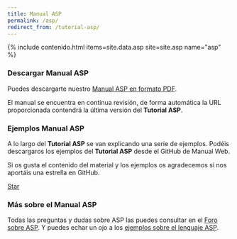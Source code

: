 ```yaml
---
title: Manual ASP
permalink: /asp/
redirect_from: /tutorial-asp/
---
```


{% include contenido.html items=site.data.asp site=site.asp name="asp" %}


### Descargar Manual ASP

Puedes descargarte nuestro [Manual ASP en formato PDF][PDFASP].

El manual se encuentra en continua revisión, de forma automática la URL proporcionada contendrá la última versión del **Tutorial ASP**.

### Ejemplos Manual ASP

A lo largo del **Tutorial ASP** se van explicando una serie de ejemplos. Podéis descargaros los ejemplos del **Tutorial ASP** desde el GitHub de Manual Web.

Si os gusta el contenido del material y los ejemplos os agradecemos si nos aportáis una estrella en GitHub.

<a class="github-button" href="https://github.com/manualweb/manualweb" data-icon="octicon-star" data-style="mega" aria-label="Star manualweb/manualweb on GitHub">Star</a>

### Más sobre el Manual ASP

Todas las preguntas y dudas sobre ASP las puedes consultar en el [Foro sobre ASP][ForoASP]. Y puedes echar un ojo a los [ejemplos sobre el lenguaje ASP][EjemplosASP].

<script id="github-bjs" src="https://buttons.github.io/buttons.js" async="" defer="defer"></script>

[PDFASP]: https://gitprint.com/victorcuervo/manualweb/blob/master/asp/pdf/tutorial-asp-pdf.md
[ForoASP]: http://www.dudasprogramacion.com/net/asp-net
[EjemplosASP]: http://lineadecodigo.com/categoria/asp/

